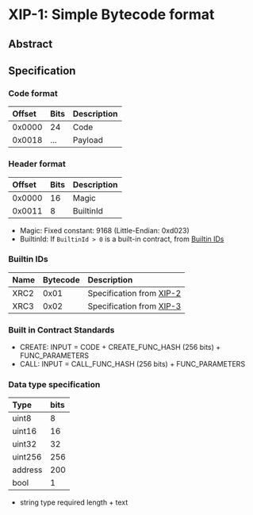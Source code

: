 # XIP-1: Simple Bytecode format

## Abstract

## Specification

### Code format

|Offset|Bits|Description|
|:-----|:---|:---|
|0x0000|24|Code|
|0x0018|...|Payload|
### Header format

|Offset|Bits|Description|
|:-----|:---|:---|
|0x0000|16|Magic|
|0x0011|8|BuiltinId|

* Magic: Fixed constant: 9168 (Little-Endian: 0xd023)
* BuiltinId: If `BuiltinId > 0` is a built-in contract, from [Builtin IDs](#builtin-ids)

### Builtin IDs

|Name|Bytecode|Description|
|:-----|:---|:---|
|XRC2|0x01|Specification from [XIP-2](./xip-2.md)|
|XRC3|0x02|Specification from [XIP-3](./xip-3.md)|

### Built in Contract Standards

* CREATE: INPUT = CODE + CREATE_FUNC_HASH (256 bits) + FUNC_PARAMETERS
* CALL: INPUT = CALL_FUNC_HASH (256 bits) + FUNC_PARAMETERS

### Data type specification

|Type|bits|
|:---|:---|
|uint8|8|
|uint16|16|
|uint32|32|
|uint256|256|
|address|200|
|bool|1|

* string type required length + text
